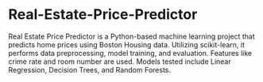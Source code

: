 # Real-Estate-Price-Predictor
Real Estate Price Predictor is a Python-based machine learning project that predicts home prices using Boston Housing data. Utilizing scikit-learn, it performs data preprocessing, model training, and evaluation. Features like crime rate and room number are used. Models tested include Linear Regression, Decision Trees, and Random Forests.
